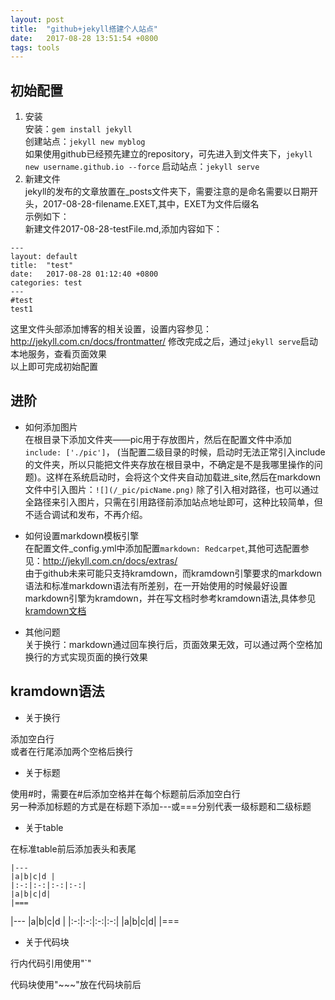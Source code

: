 ```yaml
---
layout: post
title:  "github+jekyll搭建个人站点"
date:   2017-08-28 13:51:54 +0800
tags: tools
---
```


初始配置
---

1. 安装  
安装：`gem install jekyll`  
创建站点：`jekyll new myblog`  
如果使用github已经预先建立的repository，可先进入到文件夹下，`jekyll new username.github.io --force`
启动站点：`jekyll serve`  
2. 新建文件  
jekyll的发布的文章放置在_posts文件夹下，需要注意的是命名需要以日期开头，2017-08-28-filename.EXET,其中，EXET为文件后缀名  
示例如下：  
新建文件2017-08-28-testFile.md,添加内容如下：

~~~
---
layout: default
title:  "test"
date:   2017-08-28 01:12:40 +0800
categories: test
---
#test
test1
~~~
这里文件头部添加博客的相关设置，设置内容参见：http://jekyll.com.cn/docs/frontmatter/
修改完成之后，通过`jekyll serve`启动本地服务，查看页面效果  
以上即可完成初始配置

进阶
---

* 如何添加图片  
在根目录下添加文件夹——pic用于存放图片，然后在配置文件中添加`include: ['./pic']`， (当配置二级目录的时候，启动时无法正常引入include的文件夹，所以只能把文件夹存放在根目录中，不确定是不是我哪里操作的问题)。这样在系统启动时，会将这个文件夹自动加载进_site,然后在markdown文件中引入图片：`![](/_pic/picName.png)`
除了引入相对路径，也可以通过全路径来引入图片，只需在引用路径前添加站点地址即可，这种比较简单，但不适合调试和发布，不再介绍。

* 如何设置markdown模板引擎  
在配置文件_config.yml中添加配置`markdown: Redcarpet`,其他可选配置参见：http://jekyll.com.cn/docs/extras/  
由于github未来可能只支持kramdown，而kramdown引擎要求的markdown语法和标准markdown语法有所差别，在一开始使用的时候最好设置markdown引擎为kramdown，并在写文档时参考kramdown语法,具体参见[kramdown文档](https://kramdown.gettalong.org/syntax.html)  

* 其他问题  
关于换行：markdown通过回车换行后，页面效果无效，可以通过两个空格加换行的方式实现页面的换行效果  

kramdown语法
---
* 关于换行

添加空白行  
或者在行尾添加两个空格后换行

* 关于标题

使用#时，需要在#后添加空格并在每个标题前后添加空白行  
另一种添加标题的方式是在标题下添加---或===分别代表一级标题和二级标题

* 关于table

在标准table前后添加表头和表尾

~~~
|---
|a|b|c|d |
|:-:|:-:|:-:|:-:|
|a|b|c|d|
|===
~~~

|---
|a|b|c|d |
|:-:|:-:|:-:|:-:|
|a|b|c|d|
|===

* 关于代码块

行内代码引用使用"`"

代码块使用"~~~"放在代码块前后



